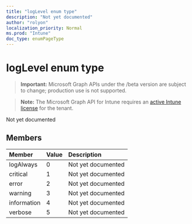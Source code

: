 ```yaml
---
title: "logLevel enum type"
description: "Not yet documented"
author: "rolyon"
localization_priority: Normal
ms.prod: "Intune"
doc_type: enumPageType
---
```


# logLevel enum type

> **Important:** Microsoft Graph APIs under the /beta version are subject to change; production use is not supported.

> **Note:** The Microsoft Graph API for Intune requires an [active Intune license](https://go.microsoft.com/fwlink/?linkid=839381) for the tenant.

Not yet documented

## Members
|Member|Value|Description|
|:---|:---|:---|
|logAlways|0|Not yet documented|
|critical|1|Not yet documented|
|error|2|Not yet documented|
|warning|3|Not yet documented|
|information|4|Not yet documented|
|verbose|5|Not yet documented|



